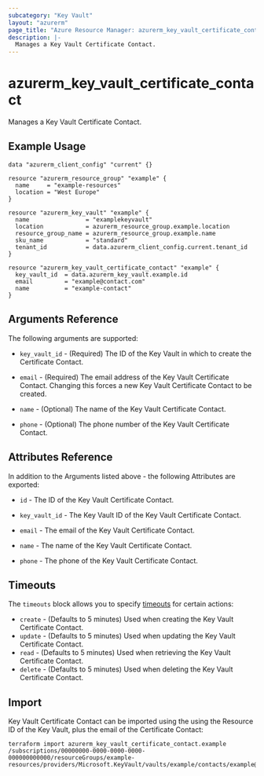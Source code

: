```yaml
---
subcategory: "Key Vault"
layout: "azurerm"
page_title: "Azure Resource Manager: azurerm_key_vault_certificate_contact"
description: |-
  Manages a Key Vault Certificate Contact.
---
```


# azurerm_key_vault_certificate_contact

Manages a Key Vault Certificate Contact.

## Example Usage

```hcl
data "azurerm_client_config" "current" {}

resource "azurerm_resource_group" "example" {
  name     = "example-resources"
  location = "West Europe"
}

resource "azurerm_key_vault" "example" {
  name                = "examplekeyvault"
  location            = azurerm_resource_group.example.location
  resource_group_name = azurerm_resource_group.example.name
  sku_name            = "standard"
  tenant_id           = data.azurerm_client_config.current.tenant_id
}

resource "azurerm_key_vault_certificate_contact" "example" {
  key_vault_id  = data.azurerm_key_vault.example.id
  email         = "example@contact.com"
  name          = "example-contact"
}
```

## Arguments Reference

The following arguments are supported:

* `key_vault_id` - (Required) The ID of the Key Vault in which to create the Certificate Contact.

* `email` - (Required) The email address of the Key Vault Certificate Contact. Changing this forces a new Key Vault Certificate Contact to be created.

* `name` - (Optional) The name of the Key Vault Certificate Contact.

* `phone` - (Optional) The phone number of the Key Vault Certificate Contact.

## Attributes Reference

In addition to the Arguments listed above - the following Attributes are exported:

* `id` - The ID of the Key Vault Certificate Contact.

* `key_vault_id` - The Key Vault ID of the Key Vault Certificate Contact.

* `email` - The email of the Key Vault Certificate Contact.

* `name` - The name of the Key Vault Certificate Contact.

* `phone` - The phone of the Key Vault Certificate Contact.

## Timeouts

The `timeouts` block allows you to specify [timeouts](https://www.terraform.io/docs/configuration/resources.html#timeouts) for certain actions:

* `create` - (Defaults to 5 minutes) Used when creating the Key Vault Certificate Contact.
* `update` - (Defaults to 5 minutes) Used when updating the Key Vault Certificate Contact.
* `read` - (Defaults to 5 minutes) Used when retrieving the Key Vault Certificate Contact.
* `delete` - (Defaults to 5 minutes) Used when deleting the Key Vault Certificate Contact.

## Import

Key Vault Certificate Contact can be imported using the using the Resource ID of the Key Vault, plus the email of the Certificate Contact:

```shell
terraform import azurerm_key_vault_certificate_contact.example /subscriptions/00000000-0000-0000-0000-000000000000/resourceGroups/example-resources/providers/Microsoft.KeyVault/vaults/example/contacts/example@contact.com
```
